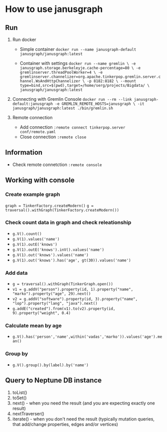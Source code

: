 # How to use janusgraph

## Run

1. Run docker

    * Simple container
    `docker run --name janusgraph-default janusgraph/janusgraph:latest`

    * Container with settings
    `docker run --name gremlin \
        -e janusgraph.storage.berkeleyje.cache-percentage=80 \
        -e gremlinserver.threadPoolWorker=4 \
        -e gremlinserver.channelizer=org.apache.tinkerpop.gremlin.server.channel.WsAndHttpChannelizer \
        -p 8182:8182 \
        --mount type=bind,src=$(pwd),target=/home/serg/projects/Bigdata/ \
        janusgraph/janusgraph:latest`

2. Connecting with Gremlin Console
`docker run --rm --link janusgraph-default:janusgraph -e GREMLIN_REMOTE_HOSTS=janusgraph \
    -it janusgraph/janusgraph:latest ./bin/gremlin.sh`

3. Remote connection

    * Add connection
    `:remote connect tinkerpop.server conf/remote.yaml`
    * Close connection
    `:remote close`

## Information

* Check remote connetction
`:remote console`

## Working with console

### Create example graph

`graph = TinkerFactory.createModern()`
`g = traversal().withGraph(TinkerFactory.createModern())`

### Check count data in graph and check releationship

* `g.V().count()`
* `g.V(1).values('name')`
* `g.V(1).outE('knows')`
* `g.V(1).outE('knows').inV().values('name')`
* `g.V(1).out('knows').values('name')`
* `g.V(1).out('knows').has('age', gt(30)).values('name')`

### Add data

* `g = traversal().withGraph(TinkerGraph.open())`
* `v1 = g.addV("person").property(id, 1).property("name", "marko").property("age", 29).next()`
* `v2 = g.addV("software").property(id, 3).property("name", "lop").property("lang", "java").next()`
* `g.addE("created").from(v1).to(v2).property(id, 9).property("weight", 0.4)`

### Calculate mean by age

* `g.V().has('person','name',within('vadas','marko')).values('age').mean()`

### Group by

* `g.V().group().by(label).by('name')`

## Query to Neptune DB instance

1. toList()
2. toSet()
3. next() -  when you need the result (and you are expecting exactly one result)
4. nextTraverser()
5. iterate() -  when you don't need the result (typically mutation queries, that add/change properties, edges and/or vertices)
